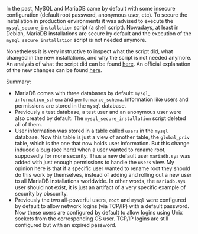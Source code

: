 In the past, MySQL and MariaDB came by default with some insecure configuration (default root password, anonymous user, etc). To secure the installation in production environments it was advised to execute the `mysql_secure_installation` script (a shell script). Nowadays, at least in Debian, MariaDB installations are secure by default and the execution of the `mysql_secure_installation` script is not needed anymore.

Nonetheless it is very instructive to inspect what the script did, what changed in the new installations, and why the script is not needed anymore. An analysis of what the script did can be found [here](https://bertvv.github.io/notes-to-self/2015/11/16/automating-mysql_secure_installation/). An official explanation of the new changes can be found [here](https://mariadb.com/kb/en/authentication-from-mariadb-104/).

Summary:

- MariaDB comes with three databases by default: `mysql`, `information_schema` and `performance_schema`. Information like users and permissions are stored in the `mysql` database.
- Previously a test database, a test user and an anonymous user were also created by default. The `mysql_secure_installation` script deleted all of them.
- User information was stored in a table called `users` in the `mysql` database. Now this table is just a view of another table, the `global_priv` table, which is the one that now holds user information. But this change induced a bug (see [here](https://jira.mariadb.org/browse/MDEV-19650)) when a user wanted to rename root, supposedly for more security. Thus a new default user `mariadb.sys` was added with just enough permissions to handle the `users` view. My opinion here is that if a specific user wanted to rename root they should do this work by themselves, instead of adding and rolling out a new user to all MariaDB installations worldwide. In other words, the `mariadb.sys` user should not exist, it is just an artifact of a very specific example of security by obscurity.
- Previously the two all-powerful users, `root` and `mysql` were configured by default to allow network logins (via TCP/IP) with a default password. Now these users are configured by default to allow logins using Unix sockets from the corresponding OS user. TCP/IP logins are still configured but with an expired password.